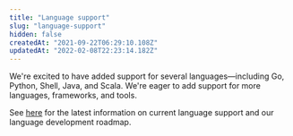 ```yaml
---
title: "Language support"
slug: "language-support"
hidden: false
createdAt: "2021-09-22T06:29:10.108Z"
updatedAt: "2022-02-08T22:23:14.182Z"
---
```

We're excited to have added support for several languages—including Go, Python, Shell, Java, and Scala. We're eager to add support for more languages, frameworks, and tools. 

See [here](page:language-support) for the latest information on current language support and our language development roadmap.
